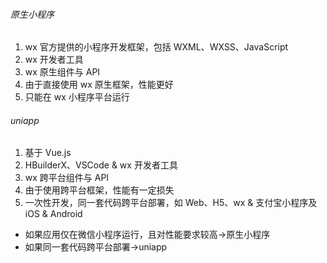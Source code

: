 ###### 原生小程序

1. wx 官方提供的小程序开发框架，包括 WXML、WXSS、JavaScript
2. wx 开发者工具
3. wx 原生组件与 API
4. 由于直接使用 wx 原生框架，性能更好
5. 只能在 wx 小程序平台运行

###### uniapp

1. 基于 Vue.js
2. HBuilderX、VSCode & wx 开发者工具
3. wx 跨平台组件与 API
4. 由于使用跨平台框架，性能有一定损失
5. 一次性开发，同一套代码跨平台部署，如 Web、H5、wx & 支付宝小程序及 iOS & Android

- 如果应用仅在微信小程序运行，且对性能要求较高->原生小程序
- 如果同一套代码跨平台部署->uniapp
